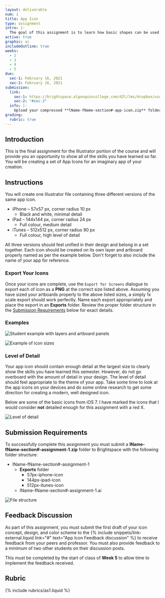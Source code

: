 ```yaml
---
layout: deliverable
num: 1
title: App Icon
type: assignment
intro: |-
  The goal of this assignment is to learn how basic shapes can be used to create logos and other designs.
active: true
graphic: ai
includeOutline: true
weeks:
  - 2
  - 3
  - 4
  - 5
due:
  sec-1: February 16, 2021
  sec-2: February 16, 2021
submission:
  link:
    sec-1: https://brightspace.algonquincollege.com/d2l/lms/dropbox/user/folder_submit_files.d2l?db=289596&grpid=0&isprv=0&bp=0&ou=332375
    sec-2: "#sec-2"
  info: |-
    Upload your compressed **lName-fName-section#-app-icon.zip** folder on Brightspace.
grading:
  rubric: true
---
```


## Introduction

This is the final assignment for the Illustrator portion of the course and will provide you an opportunity to show all of the skills you have learned so far. You will be creating a set of App Icons for an imaginary app of your creation.

## Instructions

You will create one Illustrator file containing three different versions of the same app icon.

- iPhone – 57x57 px, corner radius 10 px
  - Black and white, minimal detail
- iPad – 144x144 px, corner radius 24 px
  - Full colour, medium detail
- iTunes – 512x512 px, corner radius 90 px
  - Full colour, high level of detail

All three versions should feel unified in their design and belong in a set together. Each icon should be created on its own layer and artboard properly named as per the example below. Don't forget to also include the name of your app for reference.

### Export Your Icons

Once your icons are complete, use the `Export for Screens` dialogue to export each of icon as a **PNG** at the correct size listed above. Assuming you have sized your artboards properly to the above listed sizes, a simply 1x scale export should work perfectly. Name each export appropriately and place the export in an **Exports** folder. Review the proper folder structure in the [Submission Requirements](#submission-requirements) below for exact details.

### Examples

![Student example with layers and artboard panels]({{site.baseurl}}/images/assignments/as1/student-example.png)

![Example of icon sizes]({{site.baseurl}}/images/assignments/as1/discussion-example.png)

### Level of Detail

Your app icon should contain enough detail at the largest size to clearly show the skills you have learned this semester. However, do not go overboard with the amount of detail in your design. The level of detail should feel appropriate to the theme of your app. Take some time to look at the app icons on your devices and do some online research to get some direction for creating a modern, well designed icon.

Below are some of the basic icons from iOS 7. I have marked the icons that I would consider **not** detailed enough for this assignment with a red X.

![Level of detail]({{site.baseurl}}/images/assignments/as1/icon-detail-examples.jpg)

## Submission Requirements

To successfully complete this assignment you must submit a **lName-fName-section#-assignment-1.zip** folder to Brightspace with the following folder structure:

- lName-fName-section#-assignment-1
  - **Exports** folder
    - 57px-iphone-icon
    - 144px-ipad-icon
    - 512px-itunes-icon
  - lName-fName-section#-assignment-1.ai

![File structure]({{site.baseurl}}/images/assignments/as1/file-structure.jpg)

## Feedback Discussion

As part of this assignment, you must submit the first draft of your icon concept, design, and color scheme to the {% include snippets/link-external.liquid link="#" text="App Icon Feedback discussion" %} to receive feedback from your peers and professor. You must also provide feedback to a minimum of two other students on their discussion posts.

This must be completed by the start of class of **Week 5** to allow time to implement the feedback received.

## Rubric

{% include rubrics/as1.liquid %}
